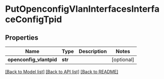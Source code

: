# PutOpenconfigVlanInterfacesInterfaceConfigTpid

## Properties
Name | Type | Description | Notes
------------ | ------------- | ------------- | -------------
**openconfig_vlantpid** | **str** |  | [optional] 

[[Back to Model list]](../README.md#documentation-for-models) [[Back to API list]](../README.md#documentation-for-api-endpoints) [[Back to README]](../README.md)


